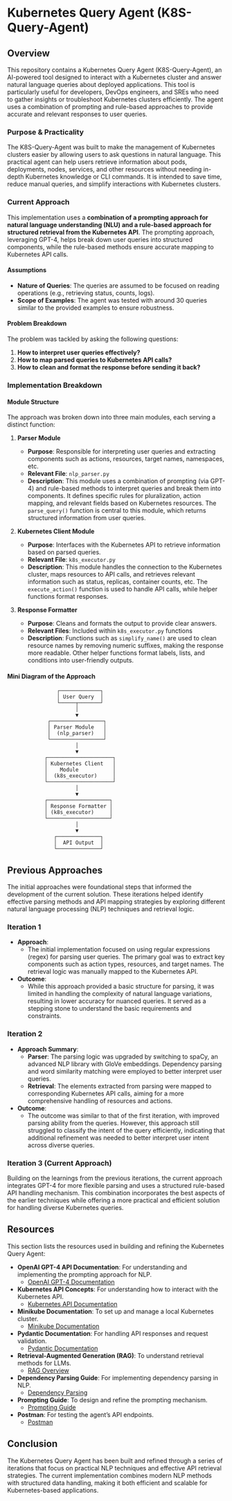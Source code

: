 # Kubernetes Query Agent (K8S-Query-Agent)

## Overview
This repository contains a Kubernetes Query Agent (K8S-Query-Agent), an AI-powered tool designed to interact with a Kubernetes cluster and answer natural language queries about deployed applications. This tool is particularly useful for developers, DevOps engineers, and SREs who need to gather insights or troubleshoot Kubernetes clusters efficiently. The agent uses a combination of prompting and rule-based approaches to provide accurate and relevant responses to user queries.

### Purpose & Practicality
The K8S-Query-Agent was built to make the management of Kubernetes clusters easier by allowing users to ask questions in natural language. This practical agent can help users retrieve information about pods, deployments, nodes, services, and other resources without needing in-depth Kubernetes knowledge or CLI commands. It is intended to save time, reduce manual queries, and simplify interactions with Kubernetes clusters.

### Current Approach
This implementation uses a **combination of a prompting approach for natural language understanding (NLU) and a rule-based approach for structured retrieval from the Kubernetes API**. The prompting approach, leveraging GPT-4, helps break down user queries into structured components, while the rule-based methods ensure accurate mapping to Kubernetes API calls.

#### Assumptions
- **Nature of Queries**: The queries are assumed to be focused on reading operations (e.g., retrieving status, counts, logs).
- **Scope of Examples**: The agent was tested with around 30 queries similar to the provided examples to ensure robustness.

#### Problem Breakdown
The problem was tackled by asking the following questions:
1. **How to interpret user queries effectively?**
2. **How to map parsed queries to Kubernetes API calls?**
3. **How to clean and format the response before sending it back?**

### Implementation Breakdown

#### Module Structure
The approach was broken down into three main modules, each serving a distinct function:

1. **Parser Module**
   - **Purpose**: Responsible for interpreting user queries and extracting components such as actions, resources, target names, namespaces, etc.
   - **Relevant File**: `nlp_parser.py`
   - **Description**: This module uses a combination of prompting (via GPT-4) and rule-based methods to interpret queries and break them into components. It defines specific rules for pluralization, action mapping, and relevant fields based on Kubernetes resources. The `parse_query()` function is central to this module, which returns structured information from user queries.

2. **Kubernetes Client Module**
   - **Purpose**: Interfaces with the Kubernetes API to retrieve information based on parsed queries.
   - **Relevant File**: `k8s_executor.py`
   - **Description**: This module handles the connection to the Kubernetes cluster, maps resources to API calls, and retrieves relevant information such as status, replicas, container counts, etc. The `execute_action()` function is used to handle API calls, while helper functions format responses.

3. **Response Formatter**
   - **Purpose**: Cleans and formats the output to provide clear answers.
   - **Relevant Files**: Included within `k8s_executor.py` functions
   - **Description**: Functions such as `simplify_name()` are used to clean resource names by removing numeric suffixes, making the response more readable. Other helper functions format labels, lists, and conditions into user-friendly outputs.

#### Mini Diagram of the Approach
```plaintext
                ┌─────────────┐
                │ User Query  │
                └─────┬───────┘
                      │
                      ▼
             ┌─────────────────┐
             │ Parser Module   │
             │  (nlp_parser)   │
             └─────────────────┘
                      │
                      ▼
            ┌─────────────────────┐
            │ Kubernetes Client   │
            │    Module           │
            │  (k8s_executor)     │
            └─────────────────────┘
                      │
                      ▼
            ┌────────────────────┐
            │ Response Formatter │
            │ (k8s_executor)     │
            └────────────────────┘
                      │
                      ▼
               ┌──────────────┐
               │  API Output  │
               └──────────────┘
```

## Previous Approaches

The initial approaches were foundational steps that informed the development of the current solution. These iterations helped identify effective parsing methods and API mapping strategies by exploring different natural language processing (NLP) techniques and retrieval logic.

### Iteration 1
- **Approach**: 
  - The initial implementation focused on using regular expressions (regex) for parsing user queries. The primary goal was to extract key components such as action types, resources, and target names. The retrieval logic was manually mapped to the Kubernetes API.
- **Outcome**: 
  - While this approach provided a basic structure for parsing, it was limited in handling the complexity of natural language variations, resulting in lower accuracy for nuanced queries. It served as a stepping stone to understand the basic requirements and constraints.

### Iteration 2
- **Approach Summary**:
  - **Parser**: The parsing logic was upgraded by switching to spaCy, an advanced NLP library with GloVe embeddings. Dependency parsing and word similarity matching were employed to better interpret user queries.
  - **Retrieval**: The elements extracted from parsing were mapped to corresponding Kubernetes API calls, aiming for a more comprehensive handling of resources and actions.
- **Outcome**: 
  - The outcome was similar to that of the first iteration, with improved parsing ability from the queries. However, this approach still struggled to classify the intent of the query efficiently, indicating that additional refinement was needed to better interpret user intent across diverse queries.

### Iteration 3 (Current Approach)
Building on the learnings from the previous iterations, the current approach integrates GPT-4 for more flexible parsing and uses a structured rule-based API handling mechanism. This combination incorporates the best aspects of the earlier techniques while offering a more practical and efficient solution for handling diverse Kubernetes queries.

## Resources
This section lists the resources used in building and refining the Kubernetes Query Agent:

- **OpenAI GPT-4 API Documentation**: For understanding and implementing the prompting approach for NLP.
  - [OpenAI GPT-4 Documentation](https://platform.openai.com/docs/overview)
- **Kubernetes API Concepts**: For understanding how to interact with the Kubernetes API.
  - [Kubernetes API Documentation](https://kubernetes.io/docs/reference/using-api/api-concepts/)
- **Minikube Documentation**: To set up and manage a local Kubernetes cluster.
  - [Minikube Documentation](https://minikube.sigs.k8s.io/docs/)
- **Pydantic Documentation**: For handling API responses and request validation.
  - [Pydantic Documentation](https://docs.pydantic.dev/latest/)
- **Retrieval-Augmented Generation (RAG)**: To understand retrieval methods for LLMs.
  - [RAG Overview](https://weaviate.io/blog/introduction-to-rag)
- **Dependency Parsing Guide**: For implementing dependency parsing in NLP.
  - [Dependency Parsing](https://towardsdatascience.com/natural-language-processing-dependency-parsing-cf094bbbe3f7)
- **Prompting Guide**: To design and refine the prompting mechanism.
  - [Prompting Guide](https://www.promptingguide.ai/)
- **Postman**: For testing the agent’s API endpoints.
  - [Postman](https://www.postman.com/)

## Conclusion
The Kubernetes Query Agent has been built and refined through a series of iterations that focus on practical NLP techniques and effective API retrieval strategies. The current implementation combines modern NLP methods with structured data handling, making it both efficient and scalable for Kubernetes-based applications.
